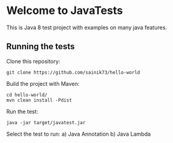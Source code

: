 # Welcome to JavaTests

This is Java 8 test project with examples on many java features.

Running the tests
-----------------

Clone this repository:

`git clone https://github.com/sainik73/hello-world`

Build the project with Maven:

```
cd hello-world/
mvn clean install -Pdist
```

Run the test:

`java -jar target/javatest.jar`

Select the test to run:
a) Java Annotation
b) Java Lambda